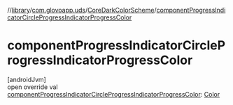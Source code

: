 //[library](../../../index.md)/[com.glovoapp.uds](../index.md)/[CoreDarkColorScheme](index.md)/[componentProgressIndicatorCircleProgressIndicatorProgressColor](component-progress-indicator-circle-progress-indicator-progress-color.md)

# componentProgressIndicatorCircleProgressIndicatorProgressColor

[androidJvm]\
open override val [componentProgressIndicatorCircleProgressIndicatorProgressColor](component-progress-indicator-circle-progress-indicator-progress-color.md): [Color](https://developer.android.com/reference/kotlin/androidx/compose/ui/graphics/Color.html)

